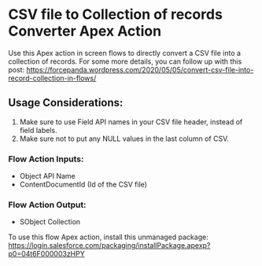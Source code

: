 # CSV file to Collection of records Converter Apex Action

Use this Apex action in screen flows to directly convert a CSV file into a collection of records.
For some more details, you can follow up with this post: https://forcepanda.wordpress.com/2020/05/05/convert-csv-file-into-record-collection-in-flows/

## Usage Considerations:
1. Make sure to use Field API names in your CSV file header, instead of field labels.
2. Make sure not to put any NULL values in the last column of CSV.

### Flow Action Inputs:
- Object API Name
- ContentDocumentId (Id of the CSV file) 

### Flow Action Output:
- SObject Collection

To use this flow Apex action, install this unmanaged package: https://login.salesforce.com/packaging/installPackage.apexp?p0=04t6F000003zHPY
